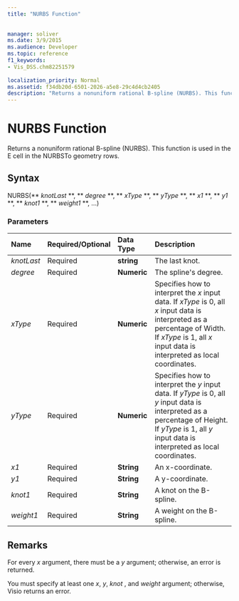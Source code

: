 ```yaml
---
title: "NURBS Function"
 
 
manager: soliver
ms.date: 3/9/2015
ms.audience: Developer
ms.topic: reference
f1_keywords:
- Vis_DSS.chm82251579
 
localization_priority: Normal
ms.assetid: f34db20d-6501-2026-a5e8-29c4d4cb2405
description: "Returns a nonuniform rational B-spline (NURBS). This function is used in the E cell in the NURBSTo geometry rows."
---
```


# NURBS Function

Returns a nonuniform rational B-spline (NURBS). This function is used in the E cell in the NURBSTo geometry rows.
  
## Syntax

NURBS(** *knotLast* **, ** *degree* **, ** *xType* **, ** *yType* **, ** *x1* **, ** *y1* **, ** *knot1* **, ** *weight1* **, ...) 
  
### Parameters

|**Name**|**Required/Optional**|**Data Type**|**Description**|
|:-----|:-----|:-----|:-----|
| _knotLast_ <br/> |Required  <br/> |**string** <br/> | The last knot.  <br/> |
| _degree_ <br/> |Required  <br/> |**Numeric** <br/> |The spline's degree.  <br/> |
| _xType_ <br/> |Required  <br/> |**Numeric** <br/> |Specifies how to interpret the  _x_ input data. If  _xType_ is 0, all  _x_ input data is interpreted as a percentage of Width. If  _xType_ is 1, all  _x_ input data is interpreted as local coordinates.  <br/> |
| _yType_ <br/> |Required  <br/> |**Numeric** <br/> |Specifies how to interpret the  _y_ input data. If  _yType_ is 0, all  _y_ input data is interpreted as a percentage of Height. If  _yType_ is 1, all  _y_ input data is interpreted as local coordinates.  <br/> |
| _x1_ <br/> |Required  <br/> |**String** <br/> |An x-coordinate.  <br/> |
| _y1_ <br/> |Required  <br/> |**String** <br/> |A y-coordinate.  <br/> |
| _knot1_ <br/> |Required  <br/> |**String** <br/> |A knot on the B-spline.  <br/> |
| _weight1_ <br/> |Required  <br/> |**String** <br/> |A weight on the B-spline.  <br/> |
   
## Remarks

For every  *x*  argument, there must be a  *y*  argument; otherwise, an error is returned. 
  
You must specify at least one  *x*, *y*, *knot*  , and  *weight*  argument; otherwise, Visio returns an error. 
  

